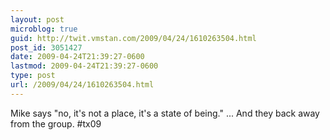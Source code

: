 ```yaml
---
layout: post
microblog: true
guid: http://twit.vmstan.com/2009/04/24/1610263504.html
post_id: 3051427
date: 2009-04-24T21:39:27-0600
lastmod: 2009-04-24T21:39:27-0600
type: post
url: /2009/04/24/1610263504.html
---
```

Mike says "no, it's not a place, it's a state of being." ... And they back away from the group.  #tx09

